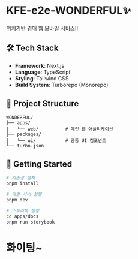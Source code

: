# KFE-e2e-WONDERFUL✨

위치기반 경매 웹 모바일 서비스!!

## 🛠️ Tech Stack

- **Framework**: Next.js
- **Language**: TypeScript
- **Styling**: Tailwind CSS
- **Build System**: Turborepo (Monorepo)

## 📁 Project Structure

```
WONDERFUL/
├── apps/
│   └── web/          # 메인 웹 애플리케이션
├── packages/
│   └── ui/           # 공통 UI 컴포넌트
└── turbo.json
```

## 🚀 Getting Started

```bash
# 의존성 설치
pnpm install

# 개발 서버 실행
pnpm dev

# 스토리북 실행
cd apps/docs
pnpm run storybook
```

# 화이팅~
